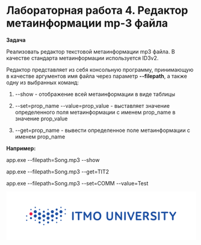 # Лабораторная работа 4. Редактор метаинформации mp-3 файла

**Задача**

Реализовать редактор текстовой метаинформации mp3 файла. В качестве стандарта метаинформации используется ID3v2.

Редактор представляет из себя консольную программу, принимающую в качестве аргументов имя файла через параметр **--filepath**, а также одну из выбранных команд:

1.	--show - отображение всей метаинформации в виде таблицы

2.	--set=prop_name --value=prop_value - выставляет значение определенного поля метаинформации с именем prop_name в значение prop_value

3.	--get=prop_name - вывести определенное поле метаинформации с именем prop_name

**Например:**

app.exe --filepath=Song.mp3 --show

app.exe --filepath=Song.mp3 --get=TIT2

app.exe --filepath=Song.mp3 --set=COMM --value=Test



<img src=https://github.com/Escaper2/ITMO-Algorithms-Labs/blob/master/itmolog.png>


